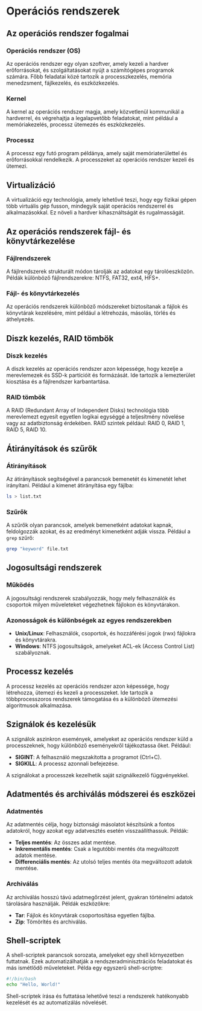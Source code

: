 # Operációs rendszerek

## Az operációs rendszer fogalmai

### Operációs rendszer (OS)

Az operációs rendszer egy olyan szoftver, amely kezeli a hardver erőforrásokat, és szolgáltatásokat nyújt a számítógépes programok számára. Főbb feladatai közé tartozik a processzkezelés, memória menedzsment, fájlkezelés, és eszközkezelés.

### Kernel

A kernel az operációs rendszer magja, amely közvetlenül kommunikál a hardverrel, és végrehajtja a legalapvetőbb feladatokat, mint például a memóriakezelés, processz ütemezés és eszközkezelés.

### Processz

A processz egy futó program példánya, amely saját memóriaterülettel és erőforrásokkal rendelkezik. A processzeket az operációs rendszer kezeli és ütemezi.

## Virtualizáció

A virtualizáció egy technológia, amely lehetővé teszi, hogy egy fizikai gépen több virtuális gép fusson, mindegyik saját operációs rendszerrel és alkalmazásokkal. Ez növeli a hardver kihasználtságát és rugalmasságát.

## Az operációs rendszerek fájl- és könyvtárkezelése

### Fájlrendszerek

A fájlrendszerek strukturált módon tárolják az adatokat egy tárolóeszközön. Példák különböző fájlrendszerekre: NTFS, FAT32, ext4, HFS+.

### Fájl- és könyvtárkezelés

Az operációs rendszerek különböző módszereket biztosítanak a fájlok és könyvtárak kezelésére, mint például a létrehozás, másolás, törlés és áthelyezés.

## Diszk kezelés, RAID tömbök

### Diszk kezelés

A diszk kezelés az operációs rendszer azon képessége, hogy kezelje a merevlemezek és SSD-k partícióit és formázását. Ide tartozik a lemezterület kiosztása és a fájlrendszer karbantartása.

### RAID tömbök

A RAID (Redundant Array of Independent Disks) technológia több merevlemezt egyesít egyetlen logikai egységgé a teljesítmény növelése vagy az adatbiztonság érdekében. RAID szintek például: RAID 0, RAID 1, RAID 5, RAID 10.

## Átirányítások és szűrők

### Átirányítások

Az átirányítások segítségével a parancsok bemenetét és kimenetét lehet irányítani. Például a kimenet átirányítása egy fájlba:

```bash
ls > list.txt
```

### Szűrők

A szűrők olyan parancsok, amelyek bemenetként adatokat kapnak, feldolgozzák azokat, és az eredményt kimenetként adják vissza. Például a `grep` szűrő:

```bash
grep "keyword" file.txt
```

## Jogosultsági rendszerek

### Működés

A jogosultsági rendszerek szabályozzák, hogy mely felhasználók és csoportok milyen műveleteket végezhetnek fájlokon és könyvtárakon.

### Azonosságok és különbségek az egyes rendszerekben

- **Unix/Linux**: Felhasználók, csoportok, és hozzáférési jogok (rwx) fájlokra és könyvtárakra.
- **Windows**: NTFS jogosultságok, amelyeket ACL-ek (Access Control List) szabályoznak.

## Processz kezelés

A processz kezelés az operációs rendszer azon képessége, hogy létrehozza, ütemezi és kezeli a processzeket. Ide tartozik a többprocesszoros rendszerek támogatása és a különböző ütemezési algoritmusok alkalmazása.

## Szignálok és kezelésük

A szignálok aszinkron események, amelyeket az operációs rendszer küld a processzeknek, hogy különböző eseményekről tájékoztassa őket. Például:

- **SIGINT**: A felhasználó megszakította a programot (Ctrl+C).
- **SIGKILL**: A processz azonnali befejezése.

A szignálokat a processzek kezelhetik saját szignálkezelő függvényekkel.

## Adatmentés és archiválás módszerei és eszközei

### Adatmentés

Az adatmentés célja, hogy biztonsági másolatot készítsünk a fontos adatokról, hogy azokat egy adatvesztés esetén visszaállíthassuk. Példák:

- **Teljes mentés**: Az összes adat mentése.
- **Inkrementális mentés**: Csak a legutóbbi mentés óta megváltozott adatok mentése.
- **Differenciális mentés**: Az utolsó teljes mentés óta megváltozott adatok mentése.

### Archiválás

Az archiválás hosszú távú adatmegőrzést jelent, gyakran történelmi adatok tárolására használják. Példák eszközökre:

- **Tar**: Fájlok és könyvtárak csoportosítása egyetlen fájlba.
- **Zip**: Tömörítés és archiválás.

## Shell-scriptek

A shell-scriptek parancsok sorozata, amelyeket egy shell környezetben futtatnak. Ezek automatizálhatják a rendszeradminisztrációs feladatokat és más ismétlődő műveleteket. Példa egy egyszerű shell-scriptre:

```bash
#!/bin/bash
echo "Hello, World!"
```

Shell-scriptek írása és futtatása lehetővé teszi a rendszerek hatékonyabb kezelését és az automatizálás növelését.